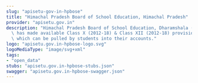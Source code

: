 ```yaml
---
slug: "apisetu-gov-in-hpbose"
title: "Himachal Pradesh Board of School Education, Himachal Pradesh"
provider: "apisetu.gov.in"
description: "Himachal Pradesh Board of School Education, Dharamshala (http://hpbose.org/)\
  \ has made available Class X (2012-18) & Class XII (2012-18) provisional certificates,\
  \ which can be pulled by students into their accounts."
logo: "apisetu.gov.in-hpbose-logo.svg"
logoMediaType: "image/svg+xml"
tags:
- "open_data"
stubs: "apisetu.gov.in-hpbose-stubs.json"
swagger: "apisetu.gov.in-hpbose-swagger.json"
---
```

